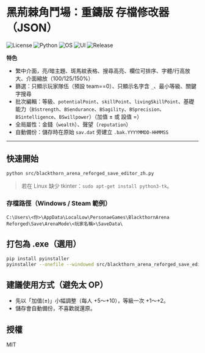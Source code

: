 # 黑荊棘角鬥場：重鑄版 存檔修改器（JSON）

<!-- Replace OWNER with your GitHub username if you want repo-linked badges -->
<p align="left">
  <img alt="License" src="https://img.shields.io/badge/license-MIT-green.svg">
  <img alt="Python" src="https://img.shields.io/badge/python-3.10%2B-blue">
  <img alt="OS" src="https://img.shields.io/badge/OS-Windows%20%7C%20macOS%20%7C%20Linux-informational">
  <img alt="UI" src="https://img.shields.io/badge/UI-tkinter-blueviolet">
  <img alt="Release" src="https://img.shields.io/badge/release-v1.1.0-brightgreen">
</p>

**特色**
- 繁中介面，亮/暗主題、斑馬紋表格、搜尋高亮、欄位可排序、字體/行高放大、介面縮放（100/125/150%）  
- 篩選：只顯示玩家隊伍（預設 team==0）、只顯示名字含 `_`、最小等級、關鍵字搜尋  
- 批次編輯：等級、`potentialPoint`、`skillPoint`、`livingSkillPoint`、基礎能力（`BSstrength`、`BSendurance`、`BSagility`、`BSprecision`、`BSintelligence`、`BSwillpower`）（加值 ± 或 設值 =）
- 全局屬性：金錢（`wealth`）、聲望（`reputation`）  
- 自動備份：儲存時在原始 `sav.dat` 旁建立 `.bak.YYYYMMDD-HHMMSS`

---

## 快速開始
```bash
python src/blackthorn_arena_reforged_save_editor_zh.py
```
> 若在 Linux 缺少 tkinter：`sudo apt-get install python3-tk`。

### 存檔路徑（Windows / Steam 範例）
```
C:\Users\<你>\AppData\LocalLow\PersonaeGames\BlackthornArena Reforged\Save\ArenaMode\<玩家名稱>\SaveData\
```

## 打包為 .exe（選用）
```bash
pip install pyinstaller
pyinstaller --onefile --windowed src/blackthorn_arena_reforged_save_editor_zh.py
```

## 建議使用方式（避免太 OP）
- 先以「加值(±)」小幅調整（每人 +5～+10），等級一次 +1～+2。  
- 儲存會自動備份，不喜歡就還原。

## 授權
MIT
